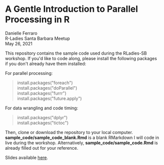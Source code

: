 # A Gentle Introduction to Parallel Processing in R<br>
Danielle Ferraro <br>
R-Ladies Santa Barbara Meetup<br>
May 26, 2021<br>

This repository contains the sample code used during the RLadies-SB workshop. If you'd like to code along, please install the following packages if you don't already have them installed:

For parallel processing:<br>
>install.packages("foreach")<br>
>install.packages("doParallel")<br>
>install.packages("furrr")<br>
>install.packages("future.apply")<br>

For data wrangling and code timing:<br>
>install.packages("dplyr")<br>
>install.packages("tictoc")

Then, clone or download the repository to your local computer. **sample_code/sample_code_blank.Rmd** is a blank RMarkdown I will code in live during the workshop. Alternatively, **sample_code/sample_code.Rmd** is already filled out for your reference.

Slides available [here](https://danielleferraro.github.io/rladies-sb-parallel/).
